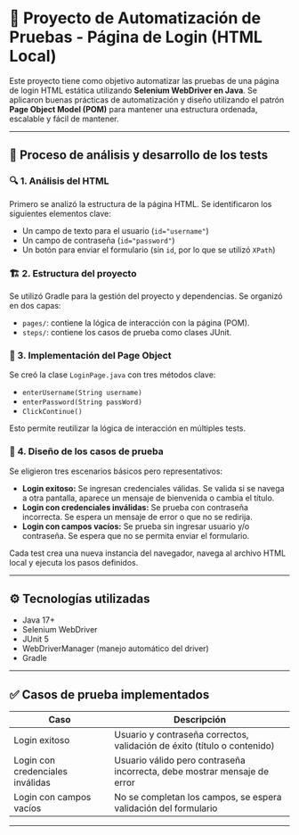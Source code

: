 # 🧪 Proyecto de Automatización de Pruebas - Página de Login (HTML Local)

Este proyecto tiene como objetivo automatizar las pruebas de una página de login HTML estática utilizando **Selenium WebDriver en Java**. Se aplicaron buenas prácticas de automatización y diseño utilizando el patrón **Page Object Model (POM)** para mantener una estructura ordenada, escalable y fácil de mantener.

---

## 🧠 Proceso de análisis y desarrollo de los tests

### 🔍 1. Análisis del HTML
Primero se analizó la estructura de la página HTML. Se identificaron los siguientes elementos clave:

- Un campo de texto para el usuario (`id="username"`)
- Un campo de contraseña (`id="password"`)
- Un botón para enviar el formulario (sin `id`, por lo que se utilizó `XPath`)

### 🏗️ 2. Estructura del proyecto
Se utilizó Gradle para la gestión del proyecto y dependencias. Se organizó en dos capas:

- `pages/`: contiene la lógica de interacción con la página (POM).
- `steps/`: contiene los casos de prueba como clases JUnit.

### 🧱 3. Implementación del Page Object
Se creó la clase `LoginPage.java` con tres métodos clave:
- `enterUsername(String username)`
- `enterPassword(String passWord)`
- `ClickContinue()`

Esto permite reutilizar la lógica de interacción en múltiples tests.

### 🧪 4. Diseño de los casos de prueba
Se eligieron tres escenarios básicos pero representativos:

- **Login exitoso:** Se ingresan credenciales válidas. Se valida si se navega a otra pantalla, aparece un mensaje de bienvenida o cambia el título.
- **Login con credenciales inválidas:** Se prueba con contraseña incorrecta. Se espera un mensaje de error o que no se redirija.
- **Login con campos vacíos:** Se prueba sin ingresar usuario y/o contraseña. Se espera que no se permita enviar el formulario.

Cada test crea una nueva instancia del navegador, navega al archivo HTML local y ejecuta los pasos definidos.

---

## ⚙️ Tecnologías utilizadas

- Java 17+
- Selenium WebDriver
- JUnit 5
- WebDriverManager (manejo automático del driver)
- Gradle

---

## ✅ Casos de prueba implementados

| Caso                          | Descripción                                                        |
|------------------------------|--------------------------------------------------------------------|
| Login exitoso                | Usuario y contraseña correctos, validación de éxito (título o contenido) |
| Login con credenciales inválidas | Usuario válido pero contraseña incorrecta, debe mostrar mensaje de error |
| Login con campos vacíos      | No se completan los campos, se espera validación del formulario    |

---



